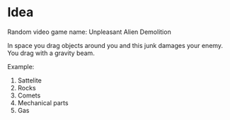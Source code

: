 # Idea

Random video game name: Unpleasant Alien Demolition

In space you drag objects around you and this junk damages your enemy. You drag with a gravity beam.

Example:

1. Sattelite
1. Rocks
1. Comets
1. Mechanical parts
1. Gas
